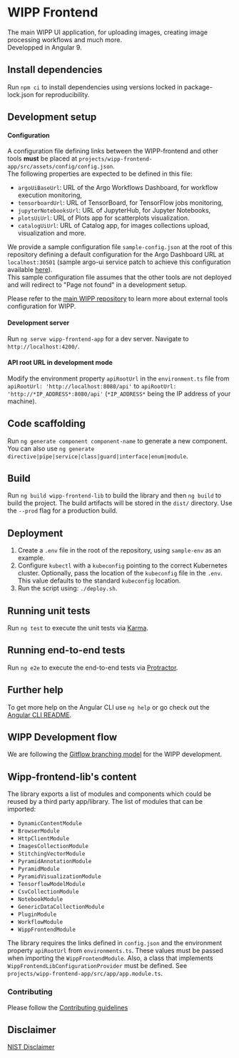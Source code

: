 # WIPP Frontend

The main WIPP UI application, for uploading images, creating image processing workflows and much more.  
Developped in Angular 9.

## Install dependencies

Run `npm ci` to install dependencies using versions locked in package-lock.json for reproducibility.

## Development setup

#### Configuration

A configuration file defining links between the WIPP-frontend and other tools **must** be placed at 
`projects/wipp-frontend-app/src/assets/config/config.json`.  
The following properties are expected to be defined in this file:
- `argoUiBaseUrl`: URL of the Argo Workflows Dashboard, for workflow execution monitoring,
- `tensorboardUrl`: URL of TensorBoard, for TensorFlow jobs monitoring,
- `jupyterNotebooksUrl`: URL of JupyterHub, for Jupyter Notebooks,
- `plotsUiUrl`: URL of Plots app for scatterplots visualization.
- `catalogUiUrl`: URL of Catalog app, for images collections upload, visualization and more.

We provide a sample configuration file `sample-config.json` at the root of this repository defining
a default configuration for the Argo Dashboard URL at `localhost:30501` (sample argo-ui service patch 
to achieve this configuration available 
[here](https://github.com/usnistgov/WIPP/blob/master/deployment/wipp-ci-single-node/argo-service-patch.yaml)).   
This sample configuration file assumes that the other tools are not deployed and will redirect to 
"Page not found" in a development setup.

Please refer to the [main WIPP repository](https://github.com/usnistgov/WIPP) to learn more about 
external tools configuration for WIPP.

#### Development server

Run `ng serve wipp-frontend-app` for a dev server. Navigate to `http://localhost:4200/`. 

#### API root URL in development mode

Modify the environment property `apiRootUrl` in the `environment.ts` file from `apiRootUrl: 'http://localhost:8080/api'`
to `apiRootUrl: 'http://*IP_ADDRESS*:8080/api'` (`*IP_ADDRESS*` being the IP address of your machine).

## Code scaffolding

Run `ng generate component component-name` to generate a new component. You can also use `ng generate directive|pipe|service|class|guard|interface|enum|module`.

## Build

Run `ng build wipp-frontend-lib` to build the library and then `ng build` to build the project. The build artifacts will be stored in the `dist/` directory. Use the `--prod` flag for a production build.

## Deployment
1. Create a `.env` file in the root of the repository, using `sample-env` as an example.
1. Configure `kubectl` with a `kubeconfig` pointing to the correct Kubernetes cluster. Optionally, pass the location of the `kubeconfig` file in the `.env`. This value defaults to the standard `kubeconfig` location. 
1. Run the script using: `./deploy.sh`.

## Running unit tests

Run `ng test` to execute the unit tests via [Karma](https://karma-runner.github.io).

## Running end-to-end tests

Run `ng e2e` to execute the end-to-end tests via [Protractor](http://www.protractortest.org/).

## Further help

To get more help on the Angular CLI use `ng help` or go check out the [Angular CLI README](https://github.com/angular/angular-cli/blob/master/README.md).

## WIPP Development flow
We are following the [Gitflow branching model](https://nvie.com/posts/a-successful-git-branching-model/) for the WIPP development.  

## Wipp-frontend-lib's content

The library exports a list of modules and components which could be reused by a third party app/library. The list of modules that can be imported:

- `DynamicContentModule`
- `BrowserModule`
- `HttpClientModule`
- `ImagesCollectionModule`
- `StitchingVectorModule`
- `PyramidAnnotationModule`
- `PyramidModule`
- `PyramidVisualizationModule`
- `TensorflowModelModule`
- `CsvCollectionModule`
- `NotebookModule`
- `GenericDataCollectionModule`
- `PluginModule`
- `WorkflowModule`
- `WippFrontendModule`

The library requires the links defined in `config.json` and the environment property `apiRootUrl` from `environments.ts`. These values must be passed when importing the `WippFrontendModule`. Also, a class that implements `WippFrontendLibConfigurationProvider` must be defined. See `projects/wipp-frontend-app/src/app/app.module.ts`.

### Contributing
Please follow the [Contributing guidelines](CONTRIBUTING.md)

## Disclaimer

[NIST Disclaimer](LICENSE.md)

